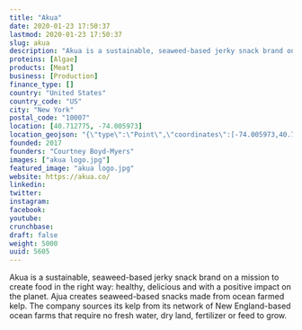 ```yaml
---
title: "Akua"
date: 2020-01-23 17:50:37
lastmod: 2020-01-23 17:50:37
slug: akua
description: "Akua is a sustainable, seaweed-based jerky snack brand on a mission to create food in the right way: healthy, delicious and with a positive impact on the planet. Ajua creates seaweed-based snacks made from ocean farmed kelp. The company sources its kelp from its network of New England-based ocean farms that require no fresh water, dry land, fertilizer or feed to grow."
proteins: [Algae]
products: [Meat]
business: [Production]
finance_type: []
country: "United States"
country_code: "US"
city: "New York"
postal_code: "10007"
location: [40.712775, -74.005973]
location_geojson: "{\"type\":\"Point\",\"coordinates\":[-74.005973,40.712775]}"
founded: 2017
founders: "Courtney Boyd-Myers"
images: ["akua logo.jpg"]
featured_image: "akua logo.jpg"
website: https://akua.co/
linkedin: 
twitter: 
instagram: 
facebook: 
youtube: 
crunchbase: 
draft: false
weight: 5000
uuid: 5605
---
```

Akua is a sustainable, seaweed-based jerky snack brand on a mission to create food in the right way: healthy, delicious and with a positive impact on the planet. Ajua creates seaweed-based snacks made from ocean farmed kelp. The company sources its kelp from its network of New England-based ocean farms that require no fresh water, dry land, fertilizer or feed to grow.
